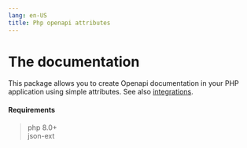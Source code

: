 ```yaml
---
lang: en-US
title: Php openapi attributes
---
```


# The documentation

This package allows you to create Openapi documentation in your PHP application using simple attributes.
See also [integrations](./integrations.md).

#### Requirements
> php 8.0+  
> json-ext